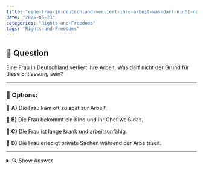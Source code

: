 ```yaml
---
title: "eine-frau-in-deutschland-verliert-ihre-arbeit-was-darf-nicht-der-grund-fur-diese-entlassung-sein"
date: "2025-05-23"
categories: "Rights-and-Freedoms"
tags: "Rights-and-Freedoms"
---
```


## 📌 **Question**

Eine Frau in Deutschland verliert ihre Arbeit. Was darf nicht der Grund für diese Entlassung sein?



---

### 📝 **Options:**

🔘 **A)** Die Frau kam oft zu spät zur Arbeit.

🔘 **B)** Die Frau bekommt ein Kind und ihr Chef weiß das.

🔘 **C)** Die Frau ist lange krank und arbeitsunfähig.

🔘 **D)** Die Frau erledigt private Sachen während der Arbeitszeit.

---

<details>
  <summary>🔍 Show Answer</summary>

  <p>
💡  <b>Correct Answer:</b>  b
  </p>
  <p>
    📖<b>Explanation:</b>
    In Deutschland gibt es gesetzliche Vorgaben zum Schutz von Arbeitnehmern vor ungerechtfertigten Kündigungen. Eine Entlassung aufgrund von Schwangerschaft oder Mutterschaft verstößt gegen das Allgemeine Gleichbehandlungsgesetz (AGG), das Diskriminierung am Arbeitsplatz verbietet. Die Frage bezieht sich auf eine Situation, in der eine Frau ihren Job verliert, und sucht nach dem Grund, der nicht rechtfertigen darf, dass sie entlassen wird. Insbesondere ist es unzulässig, dass eine Frau aufgrund ihrer Schwangerschaft oder der Kenntnis ihres Chefs darüber gekündigt wird (Option b).
  </p>
</details>
